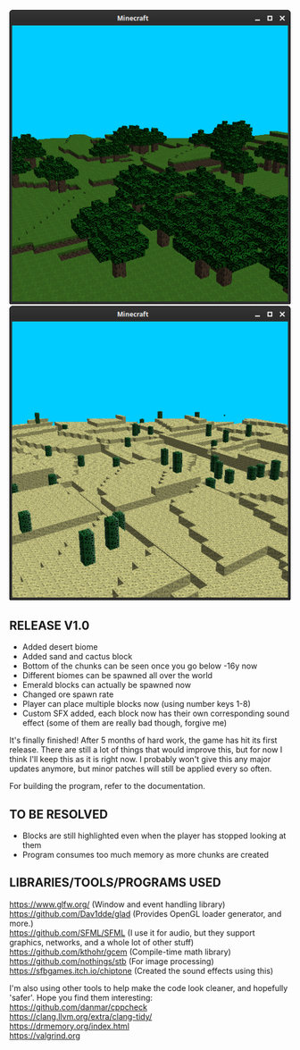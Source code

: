 
![screenshot](./screenshots/Screenshot_2022-07-01_11-53-44.png)
![screenshot](./screenshots/Screenshot_2022-07-01_11-57-48.png)

RELEASE V1.0
------------
- Added desert biome
- Added sand and cactus block
- Bottom of the chunks can be seen once you go below -16y now
- Different biomes can be spawned all over the world
- Emerald blocks can actually be spawned now
- Changed ore spawn rate
- Player can place multiple blocks now (using number keys 1-8)
- Custom SFX added, each block now has their own corresponding sound effect (some of them are really bad though, forgive me)


It's finally finished! After 5 months of hard work, the game has hit its first release. There are still a lot of things that would improve this, but for now I think I'll keep this as it is right now. I probably won't give this any major updates anymore, but minor patches will still be applied every so often. 

For building the program, refer to the documentation.

TO BE RESOLVED
------------
- Blocks are still highlighted even when the player has stopped looking at them
- Program consumes too much memory as more chunks are created

LIBRARIES/TOOLS/PROGRAMS USED
-----------------------------
https://www.glfw.org/ (Window and event handling library)<br>
https://github.com/Dav1dde/glad (Provides OpenGL loader generator, and more.)<br>
https://github.com/SFML/SFML (I use it for audio, but they support graphics, networks, and a whole lot of other stuff)<br>
https://github.com/kthohr/gcem (Compile-time math library)<br>
https://github.com/nothings/stb (For image processing)<br>
https://sfbgames.itch.io/chiptone (Created the sound effects using this)<br>


I'm also using other tools to help make the code look cleaner, and hopefully 'safer'. Hope you find them interesting:
https://github.com/danmar/cppcheck<br>
https://clang.llvm.org/extra/clang-tidy/<br>
https://drmemory.org/index.html<br>
https://valgrind.org<br>




